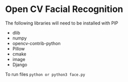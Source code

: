 <h1>Open CV Facial Recognition</h1>
The following libraries will need to be installed with PIP
<ul>
<li>dlib</li>
<li>numpy</li>
<li>opencv-contrib-python</li>
<li>Pillow</li>
<li>cmake</li>
<li>image</li>
<li>Django</li>
</ul>

To run files
```python or python3 face.py```